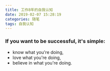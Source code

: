 ```yaml
---
title: 工作8年的自我认知
date: 2019-02-07 15:28:19
categories: 随笔
tags: 自我认知
---
```


### If you want to be successful, it's simple: 
- know what you're doing, 
- love what you're doing, 
- believe in what you're doing.

